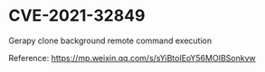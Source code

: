# CVE-2021-32849
Gerapy clone background remote command execution

Reference: https://mp.weixin.qq.com/s/sYiBtoIEoY56MOIBSonkvw
